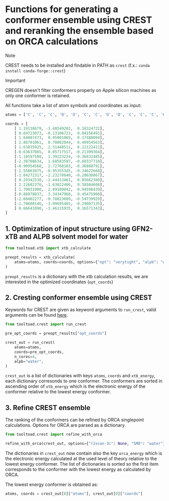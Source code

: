 # Functions for generating a conformer ensemble using CREST and reranking the ensemble based on ORCA calculations

> [!NOTE]
> CREST needs to be installed and findable in PATH as `crest` (f.x.: `conda install conda-forge::crest`)

> [!IMPORTANT]
> CREGEN doesn't filter conformers properly on Apple silicon machines as only one conformer is retained.

All functions take a list of atom symbols and coordinates as input:
```python
atoms = ['C', 'C', 'C', 'O', 'O', 'C', 'C', 'O', 'O', 'C', 'C', 'C', 'H', 'H', 'H', 'H', 'H', 'H']

coords = [
    [ 1.19138679, -1.40549202,  0.18324722],
    [ 0.69723073, -0.13106723,  0.04156491],
    [ 1.64007473,  0.95001069,  0.17488094],
    [ 2.86701061,  0.78882044,  0.40954563],
    [ 1.63835925,  2.31448511,  0.12122411],
    [-0.63637865,  0.05717517, -0.21399364],
    [-1.18597588,  1.39223224, -0.36832485],
    [-2.38708634,  1.68583597, -0.60337718],
    [-0.90954568,  2.72768103, -0.36888791],
    [-1.55863875, -0.95355345, -0.34622660],
    [-1.04272317, -2.23278840, -0.20030867],
    [ 0.29342538, -2.44413461,  0.05662380],
    [ 2.22682370, -1.63822406,  0.38504608],
    [ 1.70031900,  2.89189042,  0.94598439],
    [-0.88978837,  3.34347960,  0.45475900],
    [-2.60482277, -0.78823689, -0.54739929],
    [-1.70608146, -3.09695465, -0.29007135],
    [ 0.66641090, -3.46115935,  0.16571343],
]
```


## 1. Optimization of input structure using GFN2-xTB and ALPB solvent model for water

```python
from tooltoad.xtb import xtb_calculate

preopt_results = xtb_calculate(
    atoms=atoms, coords=coords, options={"opt": "verytight", "alpb": "water"}, n_cores=4
)
```

`preopt_results` is a dictionary with the xtb calculation results, we are interested in the optimized coordinates (`opt_coords`)

## 2. Cresting conformer ensemble using CREST

Keywords for CREST are given as keyword arguments to `run_crest`, valid arguments can be found [here](https://crest-lab.github.io/crest-docs/page/documentation/keywords.html).

```python
from tooltoad.crest import run_crest

pre_opt_coords = preopt_results["opt_coords"]

crest_out = run_crest(
    atoms=atoms,
    coords=pre_opt_coords,
    n_cores=4,
    alpb="water",
)
```

`crest_out` is a list of dictionaries with keys `atoms`, `coords` and `xtb_energy`, each dictionary corresonds to one conformer. The conformers are sorted in ascending order of `xtb_energy` which is the electronic energy of the conformer relative to the lowest energy conformer.

## 3. Refine CREST ensemble

The ranking of the conformers can be refined by ORCA singlepoint calculations. Options for ORCA are parsed as a dictionary.

```python
from tooltoad.crest import refine_with_orca

refine_with_orca(crest_out, options={"r2scan-3c": None, "SMD": "water"}, n_cores=4)
```

The dictionaries in `crest_out` now contain also the key `orca_energy` which is the electronic energy calculated at the used level of theory relative to the lowest energy conformer.
The list of dictionaries is sorted so the first item corresponds to the conformer with the lowest energy as calculated by ORCA.

The lowest energy conformer is obtained as:

```python
atoms, coords = crest_out[0]["atoms"], crest_out[0]["coords"]
```
